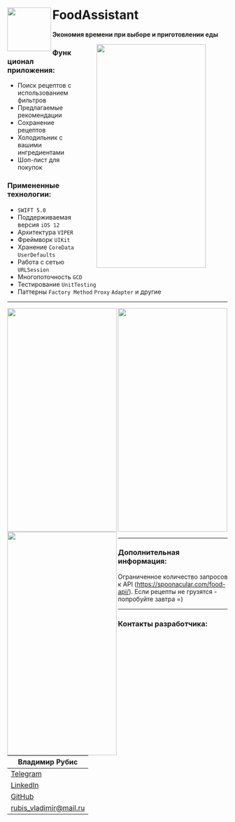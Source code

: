 <div>
 <img src="https://user-images.githubusercontent.com/84345727/211861764-b8a8aa4d-af69-4e16-b10e-b84d02f3bba7.jpg" width="100px" height="100px" align="left" /img>

 # FoodAssistant  
 
 </div>
 
 **Экономия времени при выборе и приготовлении еды**

 <p></p>
   <img src ="https://user-images.githubusercontent.com/84345727/211885220-5ce053de-cf69-43ac-bff7-09e887bfe8a6.gif" align="right" width="250px".   height="510px" hspace="50px"/>
  
  ### Функционал приложения: 
  + Поиск рецептов с использованием фильтров
  + Предлагаемые рекомендации
  + Сохранение рецептов 
  + Холодильник с вашими ингредиентами
  + Шоп-лист для покупок
  
  ### Примененные технологии:
  + `SWIFT 5.0`
  + Поддерживаемая версия `iOS 12`
  + Архитектура `VIPER`
  + Фреймворк `UIKit`  
  + Хранение `CoreData` `UserDefaults`
  + Работа с сетью `URLSession`
  + Многопоточность `GCD`
  + Тестирование `UnitTesting`
  + Паттерны `Factory Method` `Proxy` `Adapter` и другие
  ____
 <img src="https://user-images.githubusercontent.com/84345727/211849052-e861f185-5d4f-4921-a342-330b2461f03e.png" align="left" width="250px" height="510px">
 <img src="https://user-images.githubusercontent.com/84345727/211849488-633f3ca8-7532-46bf-9ecf-992e87d55e50.png" align="left" width="250px" height="510px">
 <img src="https://user-images.githubusercontent.com/84345727/211852651-91d658b2-ec10-4ff9-9180-eecae8872f47.png" height="510px" width="250px">
 
 ____
  ### Дополнительная информация:
  Ограниченное количество запросов к API (https://spoonacular.com/food-api/). Если рецепты не грузятся - попробуйте завтра =)
 ____
  
  ### Контакты разработчика:

  | Владимир Рубис |
  | --- | 
  | [Telegram](https://t.me/hey_justsmile)  | 
  | [LinkedIn](https://www.linkedin.com/in/vladimir-rubis/) | 
  | [GitHub](https://github.com/rubis-vladimir)| 
  | <a href="mailto:rubis_vladimir@mail.ru"> rubis_vladimir@mail.ru</a>| 
 </a>
